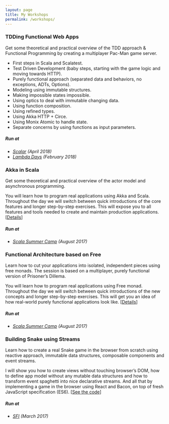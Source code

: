 ```yaml
---
layout: page
title: My Workshops
permalink: /workshops/
---
```


### TDDing Functional Web Apps
Get some theoretical and practical overview of the TDD approach & Functional Programming by creating a multiplayer Pac-Man game server.

- First steps in Scala and Scalatest.
- Test Driven Development (baby steps, starting with the game logic and moving towards HTTP).
- Purely functional approach (separated data and behaviors, no exceptions, ADTs, Options).
- Modeling using immutable structures.
- Making impossible states impossible.
- Using optics to deal with immutable changing data.
- Using function composition.
- Using refined types.
- Using Akka HTTP + Circe.
- Using Monix Atomic to handle state.
- Separate concerns by using functions as input parameters.

##### Run at
  - *[Scalar](http://www.scalar-conf.com/) (April 2018)*
  - *[Lambda Days](http://www.lambdadays.org/) (February 2018)*

### Akka in Scala
Get some theoretical and practical overview of the actor model and asynchronous programming.

You will learn how to program real applications using Akka and Scala. Throughout the day we will switch between quick introductions of the core features and longer step-by-step exercises. This will expose you to all features and tools needed to create and maintain production applications. [[Details](/scala-summer-camp/#akka-in-scala)]

##### Run at
  - *[Scala Summer Camp](/scala-summer-camp) (August 2017)*

### Functional Architecture based on Free
Learn how to cut your applications into isolated, independent pieces using free monads. The session is based on a multiplayer, purely functional version of Prisoner’s Dillema.

You will learn how to program real applications using Free monad. Throughout the day we will switch between quick introductions of the new concepts and longer step-by-step exercises. This will get you an idea of how real-world purely functional applications look like. [[Details](/scala-summer-camp/#functional-architecture-based-on-free)]

##### Run at
  - *[Scala Summer Camp](/scala-summer-camp) (August 2017)*

### Building Snake using Streams
Learn how to create a real Snake game in the browser from scratch using reactive approach, immutable data structures, composable components and event streams.

I will show you how to create views without touching browser’s DOM, how to define app model without any mutable data structures and how to transform event spaghetti into nice declarative streams. And all that by implementing a game in the browser using React and Bacon, on top of fresh JavaScript specification (ES6). [[See the code](https://github.com/miciek/web-snake-react-bacon)]

##### Run at
  - *[SFI](http://sfi.org.pl) (March 2017)*
